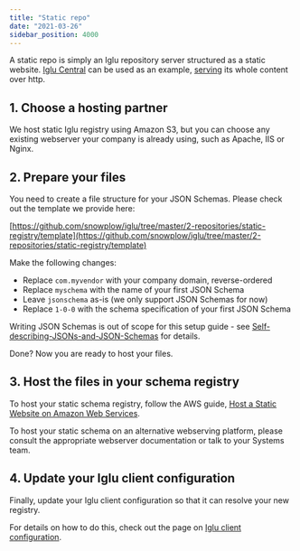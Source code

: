 ```yaml
---
title: "Static repo"
date: "2021-03-26"
sidebar_position: 4000
---
```


A static repo is simply an Iglu repository server structured as a static website. [Iglu Central](/docs/api-reference/iglu/iglu-central-setup/index.md) can be used as an example, [serving](http://iglucentral.com/) its whole content over http.

## 1. Choose a hosting partner

We host static Iglu registry using Amazon S3, but you can choose any existing webserver your company is already using, such as Apache, IIS or Nginx.

## 2. Prepare your files

You need to create a file structure for your JSON Schemas. Please check out the template we provide here:

[https://github.com/snowplow/iglu/tree/master/2-repositories/static-registry/template](https://github.com/snowplow/iglu/tree/master/2-repositories/static-registry/template)

Make the following changes:

- Replace `com.myvendor` with your company domain, reverse-ordered
- Replace `myschema` with the name of your first JSON Schema
- Leave `jsonschema` as-is (we only support JSON Schemas for now)
- Replace `1-0-0` with the schema specification of your first JSON Schema

Writing JSON Schemas is out of scope for this setup guide - see [Self-describing-JSONs-and-JSON-Schemas](/docs/api-reference/iglu/common-architecture/self-describing-json-schemas/index.md) for details.

Done? Now you are ready to host your files.

## 3. Host the files in your schema registry

To host your static schema registry, follow the AWS guide, [Host a Static Website on Amazon Web Services](http://docs.aws.amazon.com/gettingstarted/latest/swh/website-hosting-intro.html).

To host your static schema on an alternative webserving platform, please consult the appropriate webserver documentation or talk to your Systems team.

## 4. Update your Iglu client configuration

Finally, update your Iglu client configuration so that it can resolve your new registry.

For details on how to do this, check out the page on [Iglu client configuration](/docs/api-reference/iglu/iglu-resolver/index.md).

